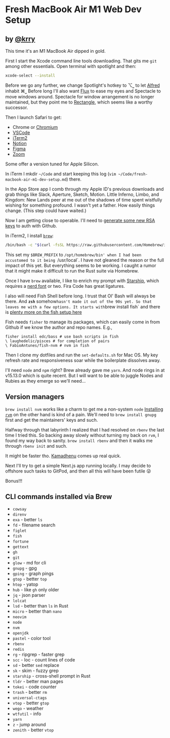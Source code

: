 # Fresh MacBook Air M1 Web Dev Setup
## by [@krry](https://github.com/krry/)

This time it's an M1 MacBook Air dipped in gold.

First I start the Xcode command line tools downloading. That gits me `git` among other essentials. Open terminal with spotlight and then:

```sh
xcode-select --install
```

Before we go any further, we change Spotlight's hotkey to ⌥⎵ to let [Alfred](https://www.alfredapp.com) inhabit ⌘⎵
Before long I'll also want [Flux](https://justgetflux.com/) to ease my eyes and Spectacle to move windows around.
Spectacle for window arrangement is no longer maintained, but they point me to [Rectangle](https://rectangleapp.com/), which seems like a worthy successor.

Then I launch Safari to get:

* Chrome or [Chromium](https://chromium.googlesource.com/chromium/src.git/+/master/docs/mac_arm64.md)
* [VSCode](https://code.visualstudio.com/docs/?dv=darwinarm64)
* [iTerm2](https://iterm2.com/)
* [Notion](https://notion.so)
* [Figma](https://figma.com)
* [Zoom](https://zoom.us)

Some offer a version tuned for Apple Silicon.

In iTerm I mkdir `~/Code` and start keeping this log (`vim ~/Code/fresh-macbook-air-m1-dev-setup.md`) there.

In the App Store app I comb through my Apple ID's previous downloads and grab things like Slack, Aperture, Sketch, Motion. Little Inferno, Limbo, and Kingdom: New Lands peer at me out of the shadows of time spent wistfully wishing for something profound. I wasn't yet a father. How easily things change. (This step could have waited.)

Now I am getting close to operable. I'll need to [generate some new RSA keys](https://docs.github.com/en/github/authenticating-to-github/generating-a-new-ssh-key-and-adding-it-to-the-ssh-agent#adding-your-ssh-key-to-the-ssh-agent) to auth with Github.

In iTerm2, I install [`brew`](https://brew.sh):

```sh
/bin/bash -c "$(curl -fsSL https://raw.githubusercontent.com/Homebrew/install/HEAD/install.sh)"
```
This set my `$BREW_PREFIX` to `/opt/homebrew/bin' when I had been accustomed to it being `/usr/local`. I have not gleaned the reason or the full impact of this yet. But everything seems to be working. I caught a rumor that it might make it difficult to run the Rust suite via Homebrew.

Once I have `brew` available, I like to enrich my prompt with [Starship](https://starship.rs), which requires a [nerd font](https://nerdfonts.com) or two. Fira Code has great ligatures.

I also will need Fish Shell before long. I trust that Ol' Bash will always be there. And **`zsh`** somehow` hasn't made it out of the 90s yet. So that leaves me with a few options. It starts with `brew install fish` and there is [plenty more on the fish setup here](./fish/fish-setup.md)

Fish needs `fisher` to manage its packages, which can easily come in from Github if we know the author and repo names. E.g.,

```fish
fisher install edc/bass # use bash scripts in fish
\ laughedelic/pisces # for completion of pairs
\ FabioAntunes/fish-nvm # nvm in fish
```

Then I clone my dotfiles and run the `set-defaults.sh` for Mac OS. My key refresh rate and responsiveness soar while the boilerplate dissolves away.

I'll need `node` and `npm` right? Brew already gave me `yarn`. And node rings in at v15.13.0 which is quite recent. But I will want to be able to juggle Nodes and Rubies as they emerge so we'll need…

## Version managers

`brew install nvm` works like a charm to get me a non-system `node`
[Installing `rvm`](https://rvm.io/rvm/install) on the other hand is kind of a pain. We'll need to `brew install gnupg` first and get the maintainers' keys and such.

Halfway through that labyrinth I realized that I had resolved on `rbenv` the last time I tried this. So backing away slowly without turning my back on `rvm`, I found my way back to sanity. `brew install rbenv` and then it walks me through `rbenv init` and such.

It might be faster tho. [Kamadhenu](https://github.com/krry/kamadhenu) comes up real quick.

Next I'll try to get a simple Next.js app running locally. I may decide to offshore such tasks to GitPod, and then all this will have been futile 😜

Bonus!!!
## CLI commands installed via Brew

- `cowsay`
- `direnv`
- `exa` - better `ls`
- `fd` - filename search
- `figlet`
- `fish`
- `fortune`
- `gettext`
- `gh`
- `git`
- `glow` - md for cli
- `gnupg` - gpg
- `gping` - graph pings
- `gtop` - better `top`
- `htop` - yatop
- `hub` - like `gh` only older
- `jq` - json parser
- `lolcat`
- `lsd` - better than `ls` in Rust
- `micro` - better than `nano`
- `neovim`
- `node`
- `nvm`
- `openjdk`
- `pastel` - color tool
- `rbenv`
- `redis`
- `rg` - ripgrep - faster grep
- `scc` - loc - count lines of code
- `sd` - better `sed` replace
- `sk` - skim - fuzzy grep
- `starship` - cross-shell prompt in Rust
- `tldr` - better man pages
- `tokei` - code counter
- `trash` - better `rm`
- `universal-ctags`
- `vtop` - better `gtop`
- `wego` - weather
- `wtfutil` - info
- `yarn`
- `z` - jump around
- `zenith` - better `vtop`

